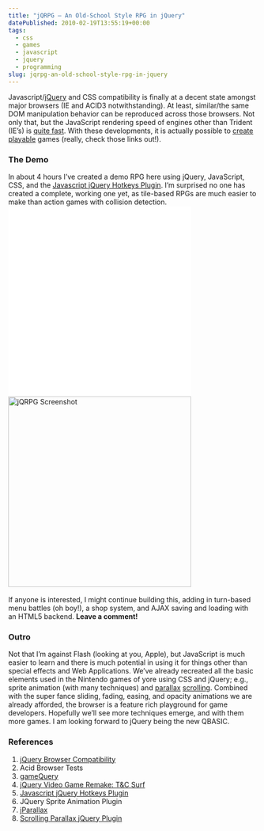 ```yaml
---
title: "jQRPG — An Old-School Style RPG in jQuery"
datePublished: 2010-02-19T13:55:19+00:00
tags:
  - css
  - games
  - javascript
  - jquery
  - programming
slug: jqrpg-an-old-school-style-rpg-in-jquery
---
```



<p>Javascript/<a href="http://docs.jquery.com/Browser_Compatibility">jQuery</a> and CSS compatibility is finally at a decent state amongst major browsers (IE and ACID3 notwithstanding). At least, similar/the same DOM manipulation behavior can be reproduced across those browsers. Not only that, but the JavaScript rendering speed of engines other than Trident (IE&#8217;s) is <a href="http://lifehacker.com/5457242/browser-speed-tests-firefox-36-chrome-4-opera-105-and-extensions">quite fast</a>. With these developments, it is actually possible to <a href="http://gamequery.onaluf.org/">create</a> <a href="http://jonraasch.com/blog/jquery-video-game-remake-tc-surf-designs">playable</a> games (really, check those links out!).</p>
<h3>The Demo</h3>
<p>In about 4 hours I&#8217;ve created a demo RPG here using jQuery, JavaScript, CSS, and the <a href="http://code.google.com/p/js-hotkeys/">Javascript jQuery Hotkeys Plugin</a>. I&#8217;m surprised no one has created a complete, working one yet, as tile-based RPGs are much easier to make than action games with collision detection.<br />
<img src="data:image/gif;base64,R0lGODdhAQABAPAAAP///wAAACwAAAAAAQABAEACAkQBADs=" data-lazy-type="image" data-lazy-src="http://davidosomething.com/content/uploads/jqrpg.png" alt="jQRPG Screenshot" title="jQRPG Screenshot" width="370" height="385" class="lazy lazy-hidden aligncenter size-full wp-image-146" /><noscript><img src="http://davidosomething.com/content/uploads/jqrpg.png" alt="jQRPG Screenshot" title="jQRPG Screenshot" width="370" height="385" class="aligncenter size-full wp-image-146" /></noscript><br />
<span id="more-145"></span><br />
If anyone is interested, I might continue building this, adding in turn-based menu battles (oh boy!), a shop system, and AJAX saving and loading with an HTML5 backend. <strong>Leave a comment!</strong></p>
<h3>Outro</h3>
<p>Not that I&#8217;m against Flash (looking at you, Apple), but JavaScript is much easier to learn and there is much potential in using it for things other than special effects and Web Applications. We&#8217;ve already recreated all the basic elements used in the Nintendo games of yore using CSS and jQuery; e.g., sprite animation (with many techniques) and <a href="http://stephband.info/jparallax/">parallax</a> <a href="http://dev.jonraasch.com/scrolling-parallax/examples/scrolling-parallax">scrolling</a>. Combined with the super fance sliding, fading, easing, and opacity animations we are already afforded, the browser is a feature rich playground for game developers. Hopefully we&#8217;ll see more techniques emerge, and with them more games. I am looking forward to jQuery being the new QBASIC.</p>
<h3>References</h3>
<ol>
<li><a href="http://docs.jquery.com/Browser_Compatibility">jQuery Browser Compatibility</a></li>
<li>Acid Browser Tests</li>
<li><a href="http://gamequery.onaluf.org/">gameQuery</a></li>
<li><a href="http://jonraasch.com/blog/jquery-video-game-remake-tc-surf-designs">jQuery Video Game Remake: T&amp;C Surf</a></li>
<li><a href="http://code.google.com/p/js-hotkeys/">Javascript jQuery Hotkeys Plugin</a></li>
<li>JQuery Sprite Animation Plugin</li>
<li><a href="http://stephband.info/jparallax/">jParallax</a></li>
<li><a href="http://dev.jonraasch.com/scrolling-parallax/examples/scrolling-parallax">Scrolling Parallax jQuery Plugin</a></li>
</ol>

